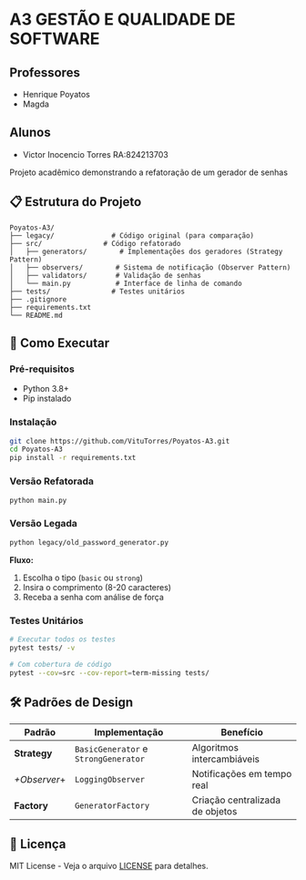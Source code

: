 # A3 GESTÃO E QUALIDADE DE SOFTWARE

## Professores
- Henrique Poyatos  
- Magda

## Alunos
- Victor Inocencio Torres RA:824213703

Projeto acadêmico demonstrando a refatoração de um gerador de senhas
## 📋 Estrutura do Projeto
```
Poyatos-A3/
├── legacy/              # Código original (para comparação)
├── src/               # Código refatorado
│   ├── generators/        # Implementações dos geradores (Strategy Pattern)
│   ├── observers/        # Sistema de notificação (Observer Pattern)
│   ├── validators/       # Validação de senhas
│   └── main.py           # Interface de linha de comando
├── tests/               # Testes unitários
├── .gitignore
├── requirements.txt
└── README.md
```

## 🚀 Como Executar

### Pré-requisitos
- Python 3.8+
- Pip instalado

### Instalação
```bash
git clone https://github.com/VituTorres/Poyatos-A3.git
cd Poyatos-A3
pip install -r requirements.txt
```

### Versão Refatorada
```bash
python main.py
```
### Versão Legada
```bash
python legacy/old_password_generator.py
```
**Fluxo:**
1. Escolha o tipo (`basic` ou `strong`)
2. Insira o comprimento (8-20 caracteres)
3. Receba a senha com análise de força

### Testes Unitários
```bash
# Executar todos os testes
pytest tests/ -v

# Com cobertura de código
pytest --cov=src --cov-report=term-missing tests/
```

## 🛠 Padrões de Design
| Padrão         | Implementação                        | Benefício                           |
|-----------------|----------------------------------------|-----------------------------------|
| **Strategy**    | `BasicGenerator` e `StrongGenerator`   | Algoritmos intercambiáveis        |
| *+Observer*+    | `LoggingObserver`                  | Notificações em tempo real       |
| **Factory**     | `GeneratorFactory`                | Criação centralizada de objetos   |


## 📝 Licença
MIT License - Veja o arquivo [LICENSE](LICENSE) para detalhes.
